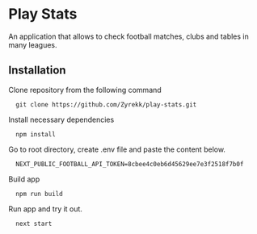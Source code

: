 
# Play Stats

An application that allows to check football matches, clubs and tables in many leagues.




## Installation

Clone repository from the following command

```
  git clone https://github.com/Zyrekk/play-stats.git
```
Install necessary dependencies
```npm
  npm install
```
Go to root directory, create .env file and paste the content below.
```
  NEXT_PUBLIC_FOOTBALL_API_TOKEN=8cbee4c0eb6d45629ee7e3f2518f7b0f
```
Build app
```npm
  npm run build
```
Run app and try it out.
```
  next start
```
